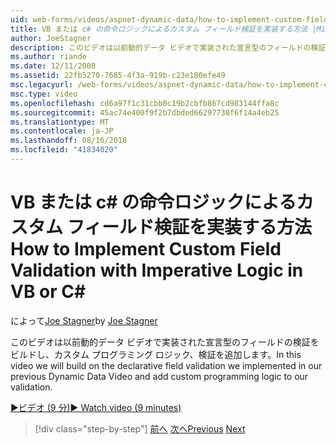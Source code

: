 ```yaml
---
uid: web-forms/videos/aspnet-dynamic-data/how-to-implement-custom-field-validation-with-imperative-logic-in-vb-or-c
title: VB または c# の命令ロジックによるカスタム フィールド検証を実装する方法 |Microsoft Docs
author: JoeStagner
description: このビデオは以前動的データ ビデオで実装された宣言型のフィールドの検証をビルドし、カスタム プログラミング ロジック、val を追加しています.
ms.author: riande
ms.date: 12/11/2008
ms.assetid: 22fb5270-7685-4f3a-919b-c23e180efe49
msc.legacyurl: /web-forms/videos/aspnet-dynamic-data/how-to-implement-custom-field-validation-with-imperative-logic-in-vb-or-c
msc.type: video
ms.openlocfilehash: cd6a97f1c31cbb0c19b2cbfb867cd983144ffa8c
ms.sourcegitcommit: 45ac74e400f9f2b7dbded66297730f6f14a4eb25
ms.translationtype: MT
ms.contentlocale: ja-JP
ms.lasthandoff: 08/16/2018
ms.locfileid: "41834020"
---
```

<a name="how-to-implement-custom-field-validation-with-imperative-logic-in-vb-or-c"></a><span data-ttu-id="72dac-103">VB または c# の命令ロジックによるカスタム フィールド検証を実装する方法</span><span class="sxs-lookup"><span data-stu-id="72dac-103">How to Implement Custom Field Validation with Imperative Logic in VB or C#</span></span>
====================
<span data-ttu-id="72dac-104">によって[Joe Stagner](https://github.com/JoeStagner)</span><span class="sxs-lookup"><span data-stu-id="72dac-104">by [Joe Stagner](https://github.com/JoeStagner)</span></span>

<span data-ttu-id="72dac-105">このビデオは以前動的データ ビデオで実装された宣言型のフィールドの検証をビルドし、カスタム プログラミング ロジック、検証を追加します。</span><span class="sxs-lookup"><span data-stu-id="72dac-105">In this video we will build on the declarative field validation we implemented in our previous Dynamic Data Video and add custom programming logic to our validation.</span></span>

[<span data-ttu-id="72dac-106">&#9654;ビデオ (9 分)</span><span class="sxs-lookup"><span data-stu-id="72dac-106">&#9654; Watch video (9 minutes)</span></span>](https://channel9.msdn.com/Blogs/ASP-NET-Site-Videos/how-to-implement-custom-field-validation-with-imperative-logic-in-vb-or-c)

> [!div class="step-by-step"]
> <span data-ttu-id="72dac-107">[前へ](how-to-use-attribute-validation-in-aspnet-dynamic-data-applications.md)
> [次へ](how-to-remove-columns-from-your-dynamicdata-data-grids.md)</span><span class="sxs-lookup"><span data-stu-id="72dac-107">[Previous](how-to-use-attribute-validation-in-aspnet-dynamic-data-applications.md)
[Next](how-to-remove-columns-from-your-dynamicdata-data-grids.md)</span></span>
